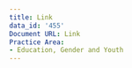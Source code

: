 ```yaml
---
title: Link
data_id: '455'
Document URL: Link
Practice Area:
- Education, Gender and Youth
---
```


